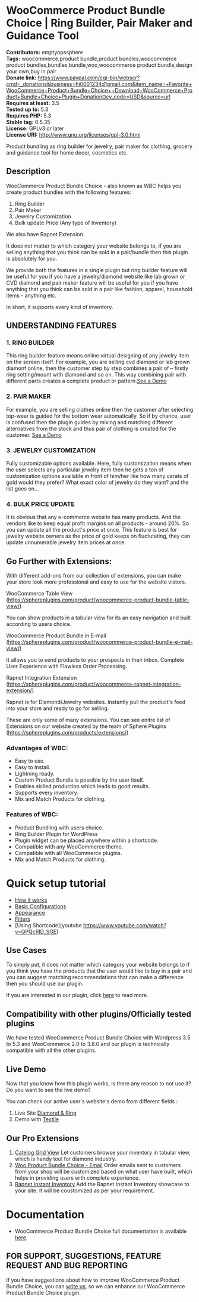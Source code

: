 # WooCommerce Product Bundle Choice | Ring Builder, Pair Maker and Guidance Tool #
**Contributors:** emptyopssphere<br>
**Tags:** woocommerce,product bundle,product bundles,woocommerce product bundles,bundles,bundle,woo,woocommerce product bundle,design your own,buy in pair<br>
**Donate link:** https://www.paypal.com/cgi-bin/webscr?cmd=_donations&business=hi0001234d1gmail.com&item_name=+Favorite+WooCommerce+Product+Bundle+Choice++Download+WooCommerce+Product+Bundle+Choice+Plugin+Donation¤cy_code=USD&source=url<br>
**Requires at least:** 3.5<br>
**Tested up to:** 5.3<br>
**Requires PHP:** 5.3<br>
**Stable tag:** 0.5.35<br>
**License:** GPLv3 or later<br>
**License URI:** http://www.gnu.org/licenses/gpl-3.0.html<br>

Product bundling as ring builder for jewelry, pair maker for clothing, grocery and guidance tool for home decor, cosmetics etc.

## Description ##
WooCommerce Product Bundle Choice - also known as WBC helps you create product bundles with the following features:

1.   Ring Builder
1.   Pair Maker
1.   Jewelry Customization
1.   Bulk update Price (Any type of Inventory)

We also have Rapnet Extension.

It does not matter to which category your website belongs to, if you are selling anything that you think can be sold in a pair/bundle then this plugin is absolutely for you.

We provide both the features in a single plugin but ring builder feature will be useful for you if you have a jewelry/diamond website like lab grown or CVD diamond and pair maker feature will be useful for you if you have anything that you think can be sold in a pair like fashion, apparel, household items - anything etc.

In short, it supports every kind of inventory.


## UNDERSTANDING FEATURES ##

### 1. RING BUILDER ###
This ring builder feature means online virtual designing of any jewelry item on the screen itself. For example, you are selling cvd diamond or lab grown diamonf online, then the customer step by step combines a pair of – firstly ring setting/mount with diamond and so on. This way combining pair with different parts creates a complete product or pattern.[See a Demo](http://cvddiamond.xyz/product-category/solitaire/?EO_WBC=1&BEGIN=solitaire&STEP=1)

### 2. PAIR MAKER ###
For example, you are selling clothes online then the customer after selecting top-wear is guided for the bottom wear automatically. So if by chance, user is confused then the plugin guides by mixing and matching different alternatives from the stock and thus pair of clothing is created for the customer. [See a Demo](http://101.53.136.134/demo/yc_textile/)

### 3. JEWELRY CUSTOMIZATION ###
Fully customizable options available. Here, fully customization means when the user selects any particular jewelry item then he gets a ton of customization options available in front of him/her like how many carats of gold would they prefer? What exact color of jewelry do they want? and the list goes on...

### 4. BULK PRICE UPDATE ###
It is obvious that any e-commerce website has many products. And the vendors like to keep equal profit margins on all products - around 20%. So you can update all the product's price at once. This feature is best for jewelry website owners as the price of gold keeps on fluctutating, they can update unnumerable jewelry item prices at once.

## Go Further with Extensions: ##

With different add-ons from our collection of extensions, you can make your store look more professional and easy to use for the website vistors.

WooCommerce Table View (https://sphereplugins.com/product/woocommerce-product-bundle-table-view/)

You can show products in a tabular view for its an easy navigation and built according to users choice.

WooCommerce Product Bundle in E-mail (https://sphereplugins.com/product/woocommerce-product-bundle-e-mail-view/)

It allows you to send products to your prospects in their inbox. Complete User Experience with Flawless Order Processing.

Rapnet Integration Extension (https://sphereplugins.com/product/woocommerce-rapnet-integration-extension/)

Rapnet is for Diamond/Jewelry websites. Instantly pull the product's feed into your store and ready to go for selling.

These are only some of many extensions. You can see enitre list of Extensions on our website created by the team of Sphere Plugins (https://sphereplugins.com/products/extensions/)


### Advantages of WBC: ###
* Easy to use.
* Easy to Install.
* Lightning ready.
* Custom Product Bundle is possible by the user itself.
* Enables skilled production which leads to good results.
* Supports every inventory.
* Mix and Match Products for clothing.

### Features of WBC: ###
* Product Bundling with users choice.
* Ring Builder Plugin for WordPress
* Plugin widget can be placed anywhere within a shortcode.
* Compatible with any WooCommerce theme.
* Compatible with all WooCommerce plugins.
* Mix and Match Products for clothing.

# Quick setup tutorial #

* [How it works](https://www.youtube.com/watch?v=5rWhmT2njNk)
* [Basic Configurations](https://www.youtube.com/watch?v=IWeac2HCKhQ)
* [Appearance](https://www.youtube.com/watch?v=nJqn4umAw94)
* [Filters](https://www.youtube.com/watch?v=UysQox5AH7I)
* [Using Shortcode](youtube https://www.youtube.com/watch?v=QPQcRID_SGE)

## Use Cases ##

To simply put, it does not matter which category your website belongs to if you think you have the products that the user would like to buy in a pair and you can suggest matching recommendations that can make a difference then you should use our plugin.

If you are interested in our plugin, click [here](https://woo-product-bundle.sphere.emptyops.com/use-cases/) to read more.

## Compatibility with other plugins/Officially tested plugins ##

We have tested WooCommerce Product Bundle Choice with Wordpress 3.5 to 5.3 and WooCommerce 2.0 to 3.8.0 and our plugin is technically compatible with all the other plugins.

## Live Demo ##
Now that you know how this plugin works, is there any reason to not use it? Do you want to see the live demo?

You can check our active user's website's demo from different fields :

1. Live Site [Diamond & Ring](http://cvddiamond.xyz/)
1. Demo with [Textile](http://101.53.136.134/demo/yc_textile/)

## Our Pro Extensions ##

1. [Catelog Grid View](https://sphereplugins.com/buy-a-plugin-extension/?cemail=none&cpname=Catelog%20Grid%20View) 
Let customers browse your inventory in tabular view, which is handy tool for diamond industry.
1. [Woo Product Bundle Choice - Email](https://sphereplugins.com/buy-a-plugin-extension/?cemail=none&cpname=Woo%20Product%20Bundle%20Choice%20-%20Email) 
Order emails sent to customers from your shop will be customized based on what user have built, which helps in providing users with complete experience.
1. [Rapnet Instant Inventory](https://sphereplugins.com/buy-a-plugin-extension/?cemail=none&cpname=Rapnet%20Instant%20Inventory) 
Add the Rapnet Instant Inventory showcase to your site. It will be coustomized as per your requirement.

# Documentation #

* WooCommerce Product Bundle Choice full documentation is available [here](https://woo-product-bundle.sphere.emptyops.com/documentation/).

## FOR SUPPORT, SUGGESTIONS, FEATURE REQUEST AND BUG REPORTING ##

If you have suggestions about how to improve WooCommerce Product Bundle Choice, you can [write us](https://wordpress.org/support/plugin/woo-bundle-choice), so we can enhance our WooCommerce Product Bundle Choice plugin.
